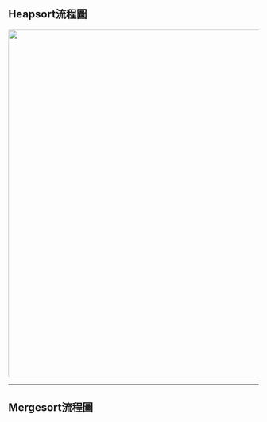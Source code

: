 ## Heapsort流程圖
<img src="https://github.com/weberliao/Data-structure-and-Algorithm/blob/README.md/85390.jpg" height='700' weight='550'>

-----------------------------

## Mergesort流程圖




